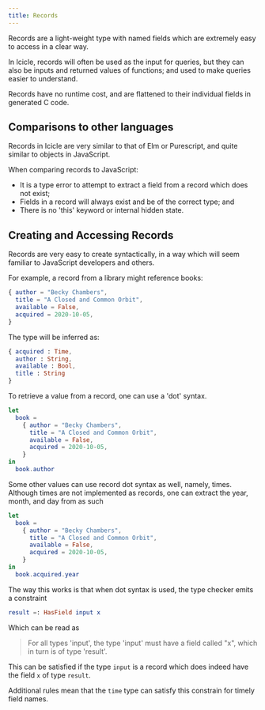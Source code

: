 ```yaml
---
title: Records
---
```


Records are a light-weight type with named fields which are extremely easy to access
in a clear way.

In Icicle, records will often be used as the input for queries, but they can also be
inputs and returned values of functions; and used to make queries easier to understand.

Records have no runtime cost, and are flattened to their individual fields in generated
C code.

Comparisons to other languages
------------------------------

Records in Icicle are very similar to that of Elm or Purescript, and quite similar to
objects in JavaScript.

When comparing records to JavaScript:

- It is a type error to attempt to extract a field from a record which does not exist;
- Fields in a record will always exist and be of the correct type; and
- There is no 'this' keyword or internal hidden state.


Creating and Accessing Records
------------------------------

Records are very easy to create syntactically, in a way which will seem familiar to
JavaScript developers and others.

For example, a record from a library might reference books:
```elm
{ author = "Becky Chambers",
  title = "A Closed and Common Orbit",
  available = False,
  acquired = 2020-10-05,
}
```

The type will be inferred as:
```elm
{ acquired : Time,
  author : String,
  available : Bool,
  title : String
}
```

To retrieve a value from a record, one can use a 'dot' syntax.

```elm
let
  book =
    { author = "Becky Chambers",
      title = "A Closed and Common Orbit",
      available = False,
      acquired = 2020-10-05,
    }
in
  book.author
```

Some other values can use record dot syntax as well, namely,
times. Although times are not implemented as records, one can
extract the year, month, and day from as such

```elm
let
  book =
    { author = "Becky Chambers",
      title = "A Closed and Common Orbit",
      available = False,
      acquired = 2020-10-05,
    }
in
  book.acquired.year
```

The way this works is that when dot syntax is used, the type
checker emits a constraint

```elm
result =: HasField input x
```

Which can be read as

> For all types 'input', the type 'input' must have a field
> called "x", which in turn is of type 'result'.

This can be satisfied if the type `input` is a record which
does indeed have the field `x` of type `result`.

Additional rules mean that the `time` type can satisfy this
constrain for timely field names.
